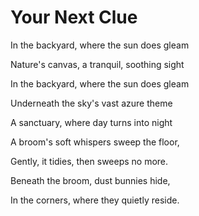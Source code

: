 # Your Next Clue

In the backyard, where the sun does gleam

Nature's canvas, a tranquil, soothing sight

In the backyard, where the sun does gleam

Underneath the sky's vast azure theme

A sanctuary, where day turns into night

A broom's soft whispers sweep the floor,

Gently, it tidies, then sweeps no more.

Beneath the broom, dust bunnies hide,

In the corners, where they quietly reside.
